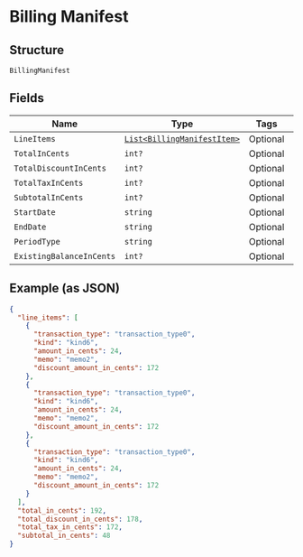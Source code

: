 
# Billing Manifest

## Structure

`BillingManifest`

## Fields

| Name | Type | Tags | Description |
|  --- | --- | --- | --- |
| `LineItems` | [`List<BillingManifestItem>`](../../doc/models/billing-manifest-item.md) | Optional | - |
| `TotalInCents` | `int?` | Optional | - |
| `TotalDiscountInCents` | `int?` | Optional | - |
| `TotalTaxInCents` | `int?` | Optional | - |
| `SubtotalInCents` | `int?` | Optional | - |
| `StartDate` | `string` | Optional | - |
| `EndDate` | `string` | Optional | - |
| `PeriodType` | `string` | Optional | - |
| `ExistingBalanceInCents` | `int?` | Optional | - |

## Example (as JSON)

```json
{
  "line_items": [
    {
      "transaction_type": "transaction_type0",
      "kind": "kind6",
      "amount_in_cents": 24,
      "memo": "memo2",
      "discount_amount_in_cents": 172
    },
    {
      "transaction_type": "transaction_type0",
      "kind": "kind6",
      "amount_in_cents": 24,
      "memo": "memo2",
      "discount_amount_in_cents": 172
    },
    {
      "transaction_type": "transaction_type0",
      "kind": "kind6",
      "amount_in_cents": 24,
      "memo": "memo2",
      "discount_amount_in_cents": 172
    }
  ],
  "total_in_cents": 192,
  "total_discount_in_cents": 178,
  "total_tax_in_cents": 172,
  "subtotal_in_cents": 48
}
```

